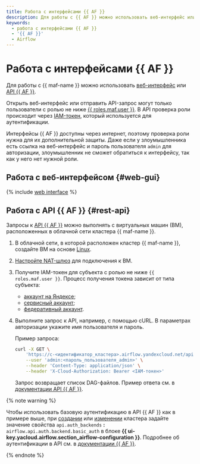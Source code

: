 ```yaml
---
title: Работа с интерфейсами {{ AF }}
description: Для работы с {{ AF }} можно использовать веб-интерфейс или {{ AF }} REST API
keywords:
  - работа с интерфейсами {{ AF }}
  - '{{ AF }}'
  - Airflow
---
```


# Работа с интерфейсами {{ AF }}

Для работы с {{ maf-name }} можно использовать [веб-интерфейс](#web-gui) или [API {{ AF }}](#rest-api).

Открыть веб-интерфейс или отправить API-запрос могут только пользователи с ролью не ниже [{{ roles.maf.user }}](../security/index.md#managed-airflow-user). В API проверка роли происходит через [IAM-токен](../../iam/concepts/authorization/iam-token.md), который используется для аутентификации.

Интерфейсы {{ AF }} доступны через интернет, поэтому проверка роли нужна для их дополнительной защиты. Даже если у злоумышленника есть ссылка на веб-интерфейс и пароль пользователя `admin` для авторизации, злоумышленник не сможет обратиться к интерфейсу, так как у него нет нужной роли.

## Работа с веб-интерфейсом {#web-gui}

{% include [web interface](../../_includes/mdb/maf/web-interface.md) %}

## Работа с API {{ AF }} {#rest-api}

Запросы к [API {{ AF }}](https://airflow.apache.org/docs/apache-airflow/stable/stable-rest-api-ref.html) можно выполнять с виртуальных машин (ВМ), расположенных в облачной сети кластера {{ maf-name }}.

1. В облачной сети, в которой расположен кластер {{ maf-name }}, создайте ВМ на основе [Linux](../../compute/quickstart/quick-create-linux.md).
1. [Настройте NAT-шлюз](../../vpc/operations/create-nat-gateway.md) для подключения к ВМ.
1. Получите IAM-токен для субъекта с ролью не ниже `{{ roles.maf.user }}`. Процесс получения токена зависит от типа субъекта:

   * [аккаунт на Яндексе](../../iam/operations/iam-token/create.md);
   * [сервисный аккаунт](../../iam/operations/iam-token/create-for-sa.md);
   * [федеративный аккаунт](../../iam/operations/iam-token/create-for-federation.md).

1. Выполните запрос к API, например, с помощью cURL. В параметрах авторизации укажите имя пользователя и пароль.

    Пример запроса:

    ```bash
    curl -X GET \
        'https://c-<идентификатор_кластера>.airflow.yandexcloud.net/api/v1/dags' \
        --user 'admin:<пароль_пользователя_admin>' \
        --header 'Content-Type: application/json' \
        --header 'X-Cloud-Authorization: Bearer <IAM-токен>'
    ```

    Запрос возвращает список DAG-файлов. Пример ответа см. в [документации API {{ AF }}](https://airflow.apache.org/docs/apache-airflow/stable/stable-rest-api-ref.html#operation/get_dags).

{% note warning %}

Чтобы использовать базовую аутентификацию в API {{ AF }} как в примере выше, при [создании](cluster-create.md) или [изменении](cluster-update.md) кластера задайте значение свойства `api.auth_backends` **:** `airflow.api.auth.backend.basic_auth` в блоке **{{ ui-key.yacloud.airflow.section_airflow-configuration }}**. Подробнее об аутентификации в API см. в [документации {{ AF }}](https://airflow.apache.org/docs/apache-airflow/stable/security/api.html).

{% endnote %}
